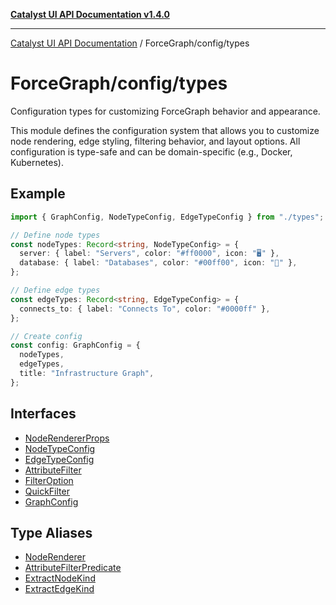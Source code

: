 [**Catalyst UI API Documentation v1.4.0**](../../../README.md)

---

[Catalyst UI API Documentation](../../../README.md) / ForceGraph/config/types

# ForceGraph/config/types

Configuration types for customizing ForceGraph behavior and appearance.

This module defines the configuration system that allows you to customize
node rendering, edge styling, filtering behavior, and layout options.
All configuration is type-safe and can be domain-specific (e.g., Docker, Kubernetes).

## Example

```typescript
import { GraphConfig, NodeTypeConfig, EdgeTypeConfig } from "./types";

// Define node types
const nodeTypes: Record<string, NodeTypeConfig> = {
  server: { label: "Servers", color: "#ff0000", icon: "🖥️" },
  database: { label: "Databases", color: "#00ff00", icon: "💾" },
};

// Define edge types
const edgeTypes: Record<string, EdgeTypeConfig> = {
  connects_to: { label: "Connects To", color: "#0000ff" },
};

// Create config
const config: GraphConfig = {
  nodeTypes,
  edgeTypes,
  title: "Infrastructure Graph",
};
```

## Interfaces

- [NodeRendererProps](interfaces/NodeRendererProps.md)
- [NodeTypeConfig](interfaces/NodeTypeConfig.md)
- [EdgeTypeConfig](interfaces/EdgeTypeConfig.md)
- [AttributeFilter](interfaces/AttributeFilter.md)
- [FilterOption](interfaces/FilterOption.md)
- [QuickFilter](interfaces/QuickFilter.md)
- [GraphConfig](interfaces/GraphConfig.md)

## Type Aliases

- [NodeRenderer](type-aliases/NodeRenderer.md)
- [AttributeFilterPredicate](type-aliases/AttributeFilterPredicate.md)
- [ExtractNodeKind](type-aliases/ExtractNodeKind.md)
- [ExtractEdgeKind](type-aliases/ExtractEdgeKind.md)
